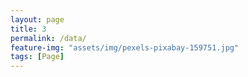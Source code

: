 ```yaml
---
layout: page
title: 3
permalink: /data/
feature-img: "assets/img/pexels-pixabay-159751.jpg"
tags: [Page]
---
```




